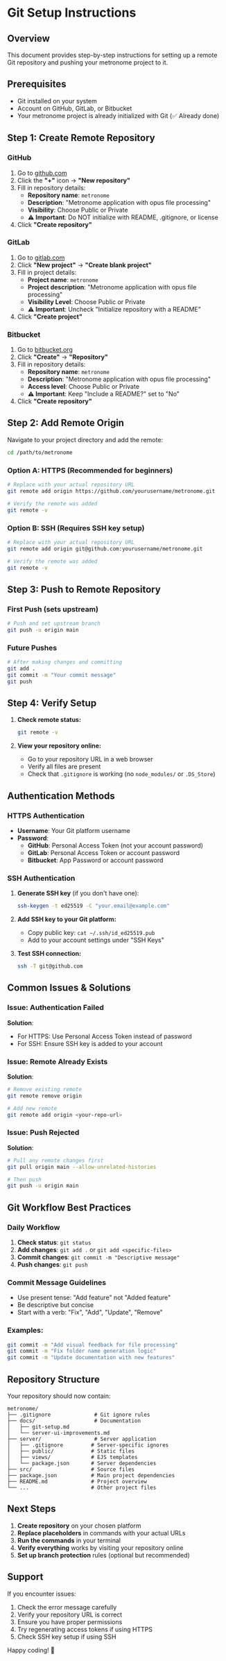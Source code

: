 # Git Setup Instructions

## Overview
This document provides step-by-step instructions for setting up a remote Git repository and pushing your metronome project to it.

## Prerequisites
- Git installed on your system
- Account on GitHub, GitLab, or Bitbucket
- Your metronome project is already initialized with Git (✅ Already done)

## Step 1: Create Remote Repository

### GitHub
1. Go to [github.com](https://github.com)
2. Click the **"+"** icon → **"New repository"**
3. Fill in repository details:
   - **Repository name**: `metronome`
   - **Description**: "Metronome application with opus file processing"
   - **Visibility**: Choose Public or Private
   - **⚠️ Important**: Do NOT initialize with README, .gitignore, or license
4. Click **"Create repository"**

### GitLab
1. Go to [gitlab.com](https://gitlab.com)
2. Click **"New project"** → **"Create blank project"**
3. Fill in project details:
   - **Project name**: `metronome`
   - **Project description**: "Metronome application with opus file processing"
   - **Visibility Level**: Choose Public or Private
   - **⚠️ Important**: Uncheck "Initialize repository with a README"
4. Click **"Create project"**

### Bitbucket
1. Go to [bitbucket.org](https://bitbucket.org)
2. Click **"Create"** → **"Repository"**
3. Fill in repository details:
   - **Repository name**: `metronome`
   - **Description**: "Metronome application with opus file processing"
   - **Access level**: Choose Public or Private
   - **⚠️ Important**: Keep "Include a README?" set to "No"
4. Click **"Create repository"**

## Step 2: Add Remote Origin

Navigate to your project directory and add the remote:

```bash
cd /path/to/metronome
```

### Option A: HTTPS (Recommended for beginners)
```bash
# Replace with your actual repository URL
git remote add origin https://github.com/yourusername/metronome.git

# Verify the remote was added
git remote -v
```

### Option B: SSH (Requires SSH key setup)
```bash
# Replace with your actual repository URL
git remote add origin git@github.com:yourusername/metronome.git

# Verify the remote was added
git remote -v
```

## Step 3: Push to Remote Repository

### First Push (sets upstream)
```bash
# Push and set upstream branch
git push -u origin main
```

### Future Pushes
```bash
# After making changes and committing
git add .
git commit -m "Your commit message"
git push
```

## Step 4: Verify Setup

1. **Check remote status:**
   ```bash
   git remote -v
   ```

2. **View your repository online:**
   - Go to your repository URL in a web browser
   - Verify all files are present
   - Check that `.gitignore` is working (no `node_modules/` or `.DS_Store`)

## Authentication Methods

### HTTPS Authentication
- **Username**: Your Git platform username
- **Password**: 
  - **GitHub**: Personal Access Token (not your account password)
  - **GitLab**: Personal Access Token or account password
  - **Bitbucket**: App Password or account password

### SSH Authentication
1. **Generate SSH key** (if you don't have one):
   ```bash
   ssh-keygen -t ed25519 -C "your.email@example.com"
   ```

2. **Add SSH key to your Git platform:**
   - Copy public key: `cat ~/.ssh/id_ed25519.pub`
   - Add to your account settings under "SSH Keys"

3. **Test SSH connection:**
   ```bash
   ssh -T git@github.com
   ```

## Common Issues & Solutions

### Issue: Authentication Failed
**Solution**: 
- For HTTPS: Use Personal Access Token instead of password
- For SSH: Ensure SSH key is added to your account

### Issue: Remote Already Exists
**Solution**:
```bash
# Remove existing remote
git remote remove origin

# Add new remote
git remote add origin <your-repo-url>
```

### Issue: Push Rejected
**Solution**:
```bash
# Pull any remote changes first
git pull origin main --allow-unrelated-histories

# Then push
git push -u origin main
```

## Git Workflow Best Practices

### Daily Workflow
1. **Check status**: `git status`
2. **Add changes**: `git add .` or `git add <specific-files>`
3. **Commit changes**: `git commit -m "Descriptive message"`
4. **Push changes**: `git push`

### Commit Message Guidelines
- Use present tense: "Add feature" not "Added feature"
- Be descriptive but concise
- Start with a verb: "Fix", "Add", "Update", "Remove"

### Examples:
```bash
git commit -m "Add visual feedback for file processing"
git commit -m "Fix folder name generation logic"
git commit -m "Update documentation with new features"
```

## Repository Structure

Your repository should now contain:
```
metronome/
├── .gitignore              # Git ignore rules
├── docs/                   # Documentation
│   ├── git-setup.md
│   └── server-ui-improvements.md
├── server/                 # Server application
│   ├── .gitignore         # Server-specific ignores
│   ├── public/            # Static files
│   ├── views/             # EJS templates
│   └── package.json       # Server dependencies
├── src/                   # Source files
├── package.json           # Main project dependencies
├── README.md              # Project overview
└── ...                    # Other project files
```

## Next Steps

1. **Create repository** on your chosen platform
2. **Replace placeholders** in commands with your actual URLs
3. **Run the commands** in your terminal
4. **Verify everything** works by visiting your repository online
5. **Set up branch protection** rules (optional but recommended)

## Support

If you encounter issues:
1. Check the error message carefully
2. Verify your repository URL is correct
3. Ensure you have proper permissions
4. Try regenerating access tokens if using HTTPS
5. Check SSH key setup if using SSH

Happy coding! 🚀